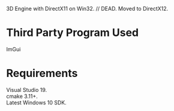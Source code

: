 3D Engine with DirectX11 on Win32. 
// DEAD. Moved to DirectX12.

# Third Party Program Used
ImGui

# Requirements
Visual Studio 19.\
cmake 3.11+.\
Latest Windows 10 SDK.

